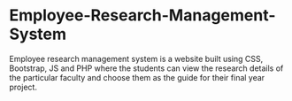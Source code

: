 # Employee-Research-Management-System
Employee research management system is a website built using CSS, Bootstrap, JS and PHP where the students can view the research details of the particular faculty and choose them as the guide for their final year project.
